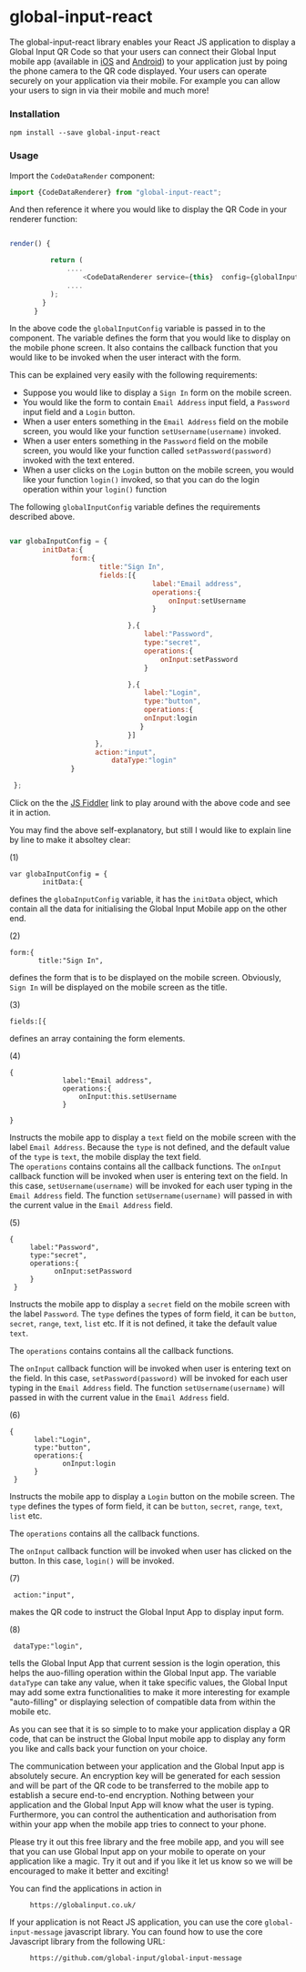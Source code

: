 # global-input-react


The global-input-react library enables your React JS application to display a Global Input QR Code so that your users can connect their Global Input mobile app (available in [iOS](https://itunes.apple.com/us/app/global-input-app/id1269541616?mt=8&ign-mpt=uo%3D4) and [Android](https://itunes.apple.com/us/app/global-input-app/id1269541616?mt=8&ign-mpt=uo%3D4)) to your application just by poing the phone camera to the QR code displayed. Your users can operate securely on your application via their mobile. For example you can allow your users to sign in via their mobile and much more!

### Installation

 ```npm install --save global-input-react```

### Usage

Import the ```CodeDataRender``` component:

```javascript
import {CodeDataRenderer} from "global-input-react";
```

And then reference it where you would like to display the QR Code in your renderer function:

```javascript

render() {

          return (
              ....
                  <CodeDataRenderer service={this}  config={globalInputConfig} level="H" size="300" showControl={true}/>
              ....
          );
        }
      }

```

In the above code the ```globalInputConfig```  variable is passed in to the component. The variable defines the form that you would like to display on the mobile phone screen. It also contains the callback function that you would like to be invoked when the user interact with the form.

This can be explained very easily with the following requirements:

* Suppose you would like to display a ```Sign In``` form on the mobile screen.
* You would like the form to contain ```Email Address``` input field,  a ```Password``` input field and a ```Login``` button.
* When a user enters something in the ```Email Address``` field on the mobile screen, you would like your function  ```setUsername(username)``` invoked.
* When a user enters something in the ```Password``` field on the mobile screen, you would like your function called ```setPassword(password)``` invoked with the text entered.
* When a user clicks on the ```Login``` button on the mobile screen, you would like your function ```login()``` invoked, so that you can do the login operation within your ```login()``` function

The following ```globalInputConfig``` variable defines the requirements described above.

```javascript

var globaInputConfig = {
        initData:{                
               form:{
                      title:"Sign In",
                      fields:[{
                                   label:"Email address",
                                   operations:{
                                       onInput:setUsername
                                   }

                             },{
                                 label:"Password",
                                 type:"secret",
                                 operations:{
                                     onInput:setPassword
                                 }

                             },{
                                 label:"Login",
                                 type:"button",
                                 operations:{
                                 onInput:login
                                }
                             }]
                     },
                     action:"input",
		                 dataType:"login"
               }               

 };
```

Click on the the [JS Fiddler](https://jsfiddle.net/dilshat/26jh68wv/1/#&togetherjs=kz1kpIMxgG) link to play around with the above code and see it in action.

You may find the above self-explanatory, but still I would like to explain line by line to make it absoltey clear:

(1)
```
var globaInputConfig = {
        initData:{                
```
defines the ```globaInputConfig``` variable, it has the ```initData``` object, which contain all the data for initialising the Global Input Mobile app on the other end.

(2)

```
form:{
       title:"Sign In",
```
defines the form that is to be displayed on the mobile screen. Obviously, ```Sign In``` will be displayed on the mobile screen as the title.


(3)
```
fields:[{
```
defines an array containing the form elements.

(4)
```
{
             label:"Email address",
             operations:{
                 onInput:this.setUsername
             }

}
```
Instructs the mobile app to display a ```text``` field on the mobile screen with the label ```Email Address```. Because the ```type``` is not defined, and the default value of the ```type``` is ```text```, the mobile display the text field.  
The ```operations``` contains  contains all the callback functions. The ```onInput``` callback function will be invoked when user is entering text on the field. In this case, ```setUsername(username)``` will be invoked for each user typing in the ```Email Address``` field. The function ```setUsername(username)``` will passed in with the current value in the ```Email Address``` field.


(5)

```
{
     label:"Password",
     type:"secret",
     operations:{
           onInput:setPassword
     }
 }
```                             
Instructs the mobile app to display a ```secret``` field on the mobile screen with the label ```Password```. The ```type``` defines the types of form field, it can be ```button```, ```secret```, ```range```, ```text```, ```list``` etc. If it is not defined, it take the default value ```text```.

The ```operations``` contains  contains all the callback functions.

The ```onInput``` callback function will be invoked when user is entering text on the field. In this case, ```setPassword(password)``` will be invoked for each user typing in the ```Email Address``` field. The function ```setUsername(username)``` will passed in with the current value in the ```Email Address``` field.

(6)
```
{
      label:"Login",
      type:"button",
      operations:{
             onInput:login
      }
 }
```                             


Instructs the mobile app to display a ```Login``` button on the mobile screen. The ```type``` defines the types of form field, it can be ```button```, ```secret```, ```range```, ```text```, ```list``` etc.

The ```operations``` contains all the callback functions.

The ```onInput``` callback function will be invoked when user has clicked on the button. In this case, ```login()``` will be invoked.

(7)
```
 action:"input",
```
makes the QR code to instruct the Global Input App to display input form.


(8)

```
 dataType:"login",
```
tells the Global Input App that current session is the login operation, this helps the auo-filling operation within the Global Input app. The variable ```dataType``` can take any value, when it take specific values, the Global Input may add some extra functionalities to make it more interesting for example "auto-filling" or displaying selection of compatible data from within the mobile etc.


As you can see that it is so simple to to make your application display a QR code, that can be instruct the Global Input mobile app to display any form you like and calls back your function on your choice.

The communication between your application and the Global Input app is absolutely secure. An encryption key will be generated for each session and will be part of the QR code to be transferred to the mobile app to establish a secure end-to-end encryption. Nothing between your application and the Global Input App will know what the user is typing. Furthermore, you can control the authentication and authorisation from within your app when the mobile app tries to connect to your phone.


Please try it out this free library and the free mobile app, and you will see that you can use Global Input app on your mobile to operate on your application like a magic. Try it out and if you like it let us know so we will be encouraged to make it better and exciting!

You can find the applications in action in

         https://globalinput.co.uk/

If your application is not React JS application, you can use the core ```global-input-message``` javascript library. You can found how to use the core Javascript library from the following URL:

         https://github.com/global-input/global-input-message
